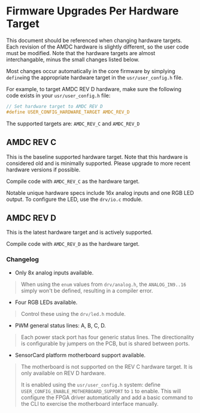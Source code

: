 # Firmware Upgrades Per Hardware Target

This document should be referenced when changing hardware targets. Each revision of the AMDC hardware is slightly different, so the user code must be modified. Note that the hardware targets are almost interchangable, minus the small changes listed below.

Most changes occur automatically in the core firmware by simplying `define`ing the appropriate hardware target in the `usr/user_config.h` file.

For example, to target AMDC REV D hardware, make sure the following code exists in your `usr/user_config.h` file:

```C
// Set hardware target to AMDC REV D
#define USER_CONFIG_HARDWARE_TARGET AMDC_REV_D
```

The supported targets are: `AMDC_REV_C` and `AMDC_REV_D`

## AMDC REV C

This is the baseline supported hardware target. Note that this hardware is considered old and is minimally supported. Please upgrade to more recent hardware versions if possible.

Compile code with `AMDC_REV_C` as the hardware target.

Notable unique hardware specs include 16x analog inputs and one RGB LED output. To configure the LED, use the `drv/io.c` module.

## AMDC REV D

This is the latest hardware target and is actively supported.

Compile code with `AMDC_REV_D` as the hardware target.

### Changelog

- Only 8x analog inputs available.
> When using the `enum` values from `drv/analog.h`, the `ANALOG_IN9..16` simply won't be defined, resulting in a compiler error.

- Four RGB LEDs available.
> Control these using the `drv/led.h` module.

- PWM general status lines: A, B, C, D.
> Each power stack port has four generic status lines. The directionality is configurable by jumpers on the PCB, but is shared between ports.

- SensorCard platform motherboard support available.
> The motherboard is not supported on the REV C hardware target. It is only available on REV D hardware.
>
> It is enabled using the `usr/user_config.h` system: define `USER_CONFIG_ENABLE_MOTHERBOARD_SUPPORT` to `1` to enable. This will configure the FPGA driver automatically and add a basic command to the CLI to exercise the motherboard interface manually.